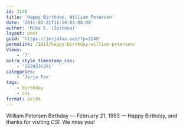 ```yaml
---
id: 3146
title: 'Happy Birthday, William Petersen'
date: '2011-02-21T11:19:03-08:00'
author: 'Mika E. (Ipstenu)'
layout: post
guid: 'https://jorjafox.net/?p=3146'
permalink: /2011/happy-birthday-william-petersen/
Views:
    - '7'
astra_style_timestamp_css:
    - '1634336291'
categories:
    - 'Jorja Fox'
tags:
    - birthday
    - csi
format: aside
---
```


William Petersen Birthday — February 21, 1953 — Happy Birthday, and thanks for visiting <em>CSI</em>. We miss you!